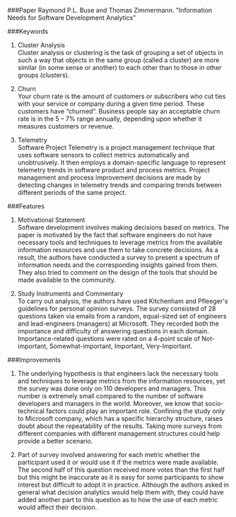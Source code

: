 
###Paper
Raymond P.L. Buse and Thomas Zimmermann. "Information Needs for Software Development Analytics"

###Keywords

1. Cluster Analysis  
Cluster analysis or clustering is the task of grouping a set of objects in such a way that objects in the same group (called a cluster) are more similar (in some sense or another) to each other than to those in other groups (clusters).

2. Churn  
Your churn rate is the amount of customers or subscribers who cut ties with your service or company during a given time period. These customers have “churned”. Business people say an acceptable churn rate is in the 5 – 7% range annually, depending upon whether it measures customers or revenue.

3. Telemetry  
Software Project Telemetry is a project management technique that uses software sensors to collect metrics automatically and unobtrusively. It then employs a domain-specific language to represent telemetry trends in software product and process metrics. Project management and process improvement decisions are made by detecting changes in telemetry trends and comparing trends between different periods of the same project. 

###Features

1. Motivational Statement  
Software development involves making decisions based on metrics. The paper is motivated by the fact that software engineers do not have necessary tools and techniques to leverage metrics from the available information resources and use them to take concrete decisions. As a result, the authors have conducted a survey to present a spectrum of information needs and the corresponding insights gained from them. They also tried to comment on the design of the tools that should be made available to the community. 

2. Study Instruments and Commentary  
To carry out analysis, the authors have used Kitchenham and Pfleeger's guidelines for personal opinion surveys. The survey consisted of 28 questions taken via emails from a random, equal-sized set of engineers and lead-engineers (managers) at Microsoft. They recorded both the importance and difficulty of answering questions in each domain. Importance-related questions were rated on a 4-point scale of Not-important, Somewhat-important, Important, Very-Important.

###Improvements

1. The underlying hypothesis is that engineers lack the necessary tools and techniques to leverage metrics from the information resources, yet the survey was done only on 110 developers and managers. This number is extremely small compared to the number of software developers and managers in the world. Moreover, we know that socio-technical factors could play an important role. Confining the study only to Microsoft company, which has a specific hierarchy structure, raises doubt about the repeatability of the results. Taking more surveys from different companies with different management structures could help provide a better scenario.

2. Part of survey involved answering for each metric whether the participant used it or would use it if the metrics were made available. The second half of this question received more votes than the first half but this might be inaccurate as it is easy for some participants to show interest but difficult to adopt it in practice. Although the authors asked in general what decision analytics would help them with, they could have added another part to this question as to how the use of each metric would affect their decision.
